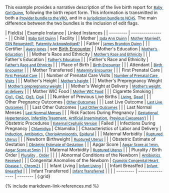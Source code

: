 <style>
  a code {
    font-family: system-ui, -apple-system, BlinkMacSystemFont, "Segoe UI",
    "Roboto", "Oxygen", "Ubuntu", "Cantarell", "Fira Sans", "Droid Sans",
    "Helvetica Neue", sans-serif !important;

    text-decoration: underline;
    text-decoration-color: #0088f9;
    background-color: #f4faff;
  }
</style>

This example provides a narrative description of the live birth report for [`Baby Girl Quinn`](Patient-patient-child-babyg-quinn.html), following the birth report form.
This information is transmitted in both a [`Provider bundle to the VRO`](Bundle-bundle-provider-live-birth-babyg-quinn.html), and in a [`Jurisdiction bundle to NCHS`](https://build.fhir.org/ig/HL7/fhir-bfdr/branches/master/Bundle-bundle-jurisdiction-live-birth-babyg-quinn.html).  The main difference between the two bundles is the inclusion of edit flags.


|  Field(s) | Example Instance | Linked Instances | 
| --------- | ---------------- |
| Child     | [`Baby Girl Quinn`](Patient-patient-child-babyg-quinn.html) | Facility |
| Mother    | [`Jada Ann Quinn`](Patient-patient-mother-jada-ann-quinn.html) | [`Mother Married?`](Observation-observation-mother-married-during-pregnancy-jada-ann-quinn.html),  [`SSN Requested?`](Observation-observation-ssn-requested-for-child-babyg-quinn.html),  [`Paternity Acknowledged?`](Observation-observation-paternity-acknowledgement-signed-james-quinn.html) |
| Father    | [`James Brandon Quinn`](Patient-patient-father-james-brandon-quinn.html) |           |
| Certifier | [`Avery Jones`](Practitioner-vital-records-avery-jones.html) |  see [Birth Encounter](Encounter-encounter-birth-babyg-quinn.html) |
| Mother's Education | [`Mother's Education`](Observation-observation-parent-education-level-jada-ann-quinn.html) |           |
| Mother's Race and Ethnicity   | [`Mother's Race and Ethnicity`](Observation-observation-input-race-and-ethnicity-james-quinn.html) |           |
| Father's Education | [`Father's Education`](Observation-observation-parent-education-level-james-quinn.html) |           |
| Father's Race and Ethnicity   | [`Father's Race and Ethnicity`](Observation-observation-input-race-and-ethnicity-jada-ann-quinn.html) |           |
| Place of Birth   | [`Birth Encounter`](Encounter-encounter-birth-babyg-quinn.html) |           |
| Attendant   | [`Birth Encounter`](Encounter-encounter-birth-babyg-quinn.html) |           |
| Mother Transferred   | [`Maternity Encounter`](Encounter-encounter-maternity-jada-ann-quinn.html) |           |
| First Prenatal Care   | [`First Prenatal Care`](Observation-observation-date-of-first-prenatal-care-visit-jada-ann-quinn.html) |           |
| Number of Prenatal Care Visits   | [`Number of Prenatal Care Visits`](Observation-observation-number-prenatal-visits-jada-ann-quinn.html) |           |
| Mother's Height     | [`Mother's height`](Observation-observation-mother-height-jada-ann-quinn.html) |  |
| Mother's Prepregnancy Weight     | [`Mother's prepregnancy weight`](Observation-observation-mother-prepregnancy-weight-jada-ann-quinn.html) |  |
| Mother's Weight at Delivery     | [`Mother's weight at delivery`](Observation-observation-mother-delivery-weight-jada-ann-quinn.html) |  |
| Mother WIC Food     | [`Mother WIC Food`](Observation-observation-mother-received-wic-food-jada-ann-quinn.html) |  |
| Cigarette Smoking     | [`Cig1`](Observation-observation-cig-smoking-pregnancy-1-jada-ann-quinn.html), [`Cig2`](Observation-observation-cig-smoking-pregnancy-2-jada-ann-quinn.html), [`Cig3`](Observation-observation-cig-smoking-pregnancy-3-jada-ann-quinn.html), [`Cig4`](Observation-observation-cig-smoking-pregnancy-4-jada-ann-quinn.html) |  |
| Number of Previous Live Births     | [`Living`](Observation-observation-infant-living-babyg-quinn.html), [`Dead`](Observation-observation-number-births-now-dead-jada-ann-quinn.html) |  |
| Other Pregnancy Outcomes     | [`Other Outcomes`](Observation-observation-number-other-pregnancy-outcomes-jada-ann-quinn.html) |  |
| Last Live Outcome    | [`Last Live Outcomes`](Observation-observation-date-of-last-live-birth-jada-ann-quinn.html) |  |
| Last Other  Outcomes     | [`Last Other Outcomes`](Observation-observation-date-of-last-other-pregnancy-outcome-jada-ann-quinn.html) |  |
| Last Normal Menses     | [`Last Normal Menses`](Observation-observation-last-menstrual-period-jada-ann-quinn.html) |  |
| Risk Factors During Pregnancy     | [`Gestational Hypertension`](Condition-condition-gestational-hypertension-jada-ann-quinn.html), [`Infertility Treatment`](Procedure-procedure-infertility-treatment-jada-ann-quinn.html), [`Artificial Insemination`](Procedure-procedure-artificial-insemination-jada-ann-quinn.html), [`Previous Caesarean']`](Observation-observation-number-previous-cesareans-jada-ann-quinn.html) |  |
| Obstetric Procedures     | [`External Cephalic Version`](Procedure-procedure-obstetric-procedure-jada-ann-quinn.html) |  Failed |
| Infections During Pregnancy     | [`Chlamidiya`](Condition-condition-infection-present-during-pregnancy-jada-ann-quinn.html) |  Chlamidia |
| Characteristics of Labor and Delivery     | [`Induction`](Condition-condition-infection-present-during-pregnancy-jada-ann-quinn.html), [`Antibiotics`](Observation-observation-antibiotics-during-labor-jada-ann-quinn.html), [`ChorioAmnioontis`](Condition-condition-chorioamnionitis-jada-ann-quinn.html), [`Epidural`](Procedure-procedure-epidural-or-spinal-anesthesia-jada-ann-quinn.html) |   |
| Maternal Morbidity     | [`Ruptured Uterus`](Condition-condition-ruptured-uterus-jada-ann-quinn.html) |   |
| Newborn Birthweight | [`Ruptured Uterus`](Condition-condition-ruptured-uterus-jada-ann-quinn.html) |   |
| Obstetric Estimate of Gestation | [`Obstetric Estimate of Gestation`](Observation-observation-gestational-age-at-delivery-babyg-quinn.html) |   |
| Apgar Score | [`Apgar Score at 1min`](Observation-observation-apgar-score-babyg-quinn-1-min.html), [`Apgar Score at 5min`](Observation-observation-apgar-score-babyg-quinn-5-min.html) |   |
| Maternal Morbidity     | [`Ruptured Uterus`](Condition-condition-ruptured-uterus-jada-ann-quinn.html) |   |
| Plurality / Birth Order | [`Plurality`](Patient-patient-child-babyg-quinn.html) , [`Order`](Patient-patient-child-babyg-quinn.html) | |   |
| Abnormal Conditions of the Newborn | [`Antibiotics Received`](Procedure-antibiotics-suspected-neonatal-sepsis.html) |    | 
| Congenital Anomolies of the Newborn | [`Cyanotic Congenital Heart Disease 1`](Condition-condition-congenital-anomaly-of-newborn-babyg-quinn-1.html), [`Chrom21`](Condition-condition-congenital-anomaly-of-newborn-babyg-quinn-2.html) |    | 
| Infant Living | [`Infant Living`](Patient-patient-child-babyg-quinn.html) |   |
| Infant Breastfed | [`Infant Breastfed`](Observation-observation-infant-breastfed-at-discharge-babyg-quinn.html)  |   |
| Infant Transferred | [`Infant Transferred`](Encounter-encounter-maternity-jada-ann-quinn.html)  | |   |
| --------- | ---------------- | -------- |
{:grid}





{% include markdown-link-references.md %}